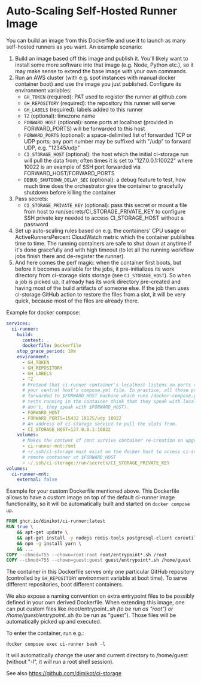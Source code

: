 # Auto-Scaling Self-Hosted Runner Image

You can build an image from this Dockerfile and use it to launch as many
self-hosted runners as you want. An example scenario:

1. Build an image based off this image and publish it. You'll likely want to
   install some more software into that image (e.g. Node, Python etc.), so it
   may make sense to extend the base image with your own commands.
2. Run an AWS cluster (with e.g. spot instances with manual docker container
   boot) and use the image you just published. Configure its environment
   variables:
   - `GH_TOKEN` (required): PAT used to register the runner at github.com
   - `GH_REPOSITORY` (required): the repository this runner will serve
   - `GH_LABELS` (required): labels added to this runner
   - `TZ` (optional): timezone name
   - `FORWARD_HOST` (optional): some ports at localhost (provided in
     FORWARD_PORTS) will be forwarded to this host
   - `FORWARD_PORTS` (optional): a space-delimited list of forwarded TCP or UDP
     ports; any port number may be suffixed with "/udp" to forward UDP, e.g.
     "12345/udp"
   - `CI_STORAGE_HOST` (optional): the host which the initial ci-storage run
     will pull the data from; often times it is set to "127.0.0.1:10022" where
     10022 is an example of SSH port forwarded via FORWARD_HOST/FORWARD_PORTS
   - `DEBUG_SHUTDOWN_DELAY_SEC` (optional): a debug feature to test, how much
     time does the orchestrator give the container to gracefully shutdown before
     killing the container
3. Pass secrets:
   - `CI_STORAGE_PRIVATE_KEY` (optional): pass this secret or mount a file from
     host to run/secrets/CI_STORAGE_PRIVATE_KEY to configure SSH private key
     needed to access CI_STORAGE_HOST without a password
4. Set up auto-scaling rules based on e.g. the containers' CPU usage or
   ActiveRunnersPercent CloudWatch metric which the container publishes time to
   time. The running containers are safe to shut down at anytime if it's done
   gracefully and with high timeout (to let all the running workflow jobs finish
   there and de-register the runner).
5. And here comes the perf magic: when the container first boots, but before it
   becomes available for the jobs, it pre-initializes its work directory from
   ci-storage slots storage (see `CI_STORAGE_HOST`). So when a job is picked up,
   it already has its work directory pre-created and having most of the build
   artifacts of someone else. If the job then uses ci-storage GitHub action to
   restore the files from a slot, it will be very quick, because most of the
   files are already there.

Example for docker compose:

```yml
services:
  ci-runner:
    build:
      context: .
      dockerfile: Dockerfile
    stop_grace_period: 10m
    environment:
      - GH_TOKEN
      - GH_REPOSITORY
      - GH_LABELS
      - TZ
      # Pretend that ci-runner container's localhost listens on ports defined in
      # your central host's compose.yml file. In practice, all those ports are
      # forwarded to $FORWARD_HOST machine which runs /docker-compose.yml, and the
      # tests running in the container think that they speak with localhost (they
      # don't, they speak with $FORWARD_HOST).
      - FORWARD_HOST
      - FORWARD_PORTS=15432 18125/udp 10022
      # An address of ci-storage service to pull the slots from.
      - CI_STORAGE_HOST=127.0.0.1:10022
    volumes:
      # Makes the content of /mnt survive container re-creation on upgrades.
      - ci-runner-mnt:/mnt
      # ~/.ssh/ci-storage must exist on the docker host to access ci-storage
      # remote container at $FORWARD_HOST
      - ~/.ssh/ci-storage:/run/secrets/CI_STORAGE_PRIVATE_KEY
volumes:
  ci-runner-mnt:
    external: false
```

Example for your custom Dockerfile mentioned above. This Dockerfile allows to
have a custom image on top of the default ci-runner image functionality, so it
will be automatically built and started on `docker compose up`.

```Dockerfile
FROM ghcr.io/dimikot/ci-runner:latest
RUN true \
    && apt-get update \
    && apt-get install -y nodejs redis-tools postgresql-client coreutils \
    && npm -g install yarn \
    && ...
COPY --chmod=755 --chown=root:root root/entrypoint*.sh /root
COPY --chmod=755 --chown=guest:guest guest/entrypoint*.sh /home/guest
```


The container in this Dockerfile serves only one particular GitHub repository
(controlled by `GH_REPOSITORY` environment variable at boot time). To serve
different repositories, boot different containers.

We also expose a naming convention on extra entrypoint files to be possibly
defined in your own derived Dockerfile. When extending this image, one can put
custom files like /root/entrypoint.*.sh (to be run as "root") or
/home/guest/entrypoint.*.sh (to be run as "guest"). Those files will be
automatically picked up and executed.

To enter the container, run e.g.:

```
docker compose exec ci-runner bash -l
```

It will automatically change the user and current directory to /home/guest
(without "-l", it will run a root shell session).

See also https://github.com/dimikot/ci-storage
